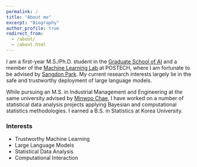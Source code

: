 ```yaml
---
permalink: /
title: "About me"
excerpt: "Biography"
author_profile: true
redirect_from: 
  - /about/
  - /about.html
---
```



I am a first-year M.S./Ph.D. student in the [Graduate School of AI](https://ai.postech.ac.kr/) and a member of the [Machine Learning Lab](https://ml.postech.ac.kr/) at POSTECH, where I am fortunate to be advised by [Sangdon Park](https://sangdon.github.io/). My current research interests largely lie in the safe and trustworthy deployment of large language models.

While pursuing an M.S. in Industrial Management and Engineering at the same university advised by [Minwoo Chae](https://sds.postech.ac.kr/), I have worked on a number of statistical data analysis projects applying Bayesian and computational statistics methodologies. I earned a B.S. in Statistics at Korea University.


### Interests
- Trustworthy Machine Learning
- Large Language Models
- Statistical Data Analysis
- Computational Interaction
